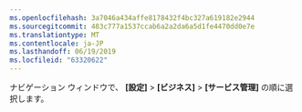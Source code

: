 ```yaml
---
ms.openlocfilehash: 3a7046a434affe8178432f4bc327a619182e2944
ms.sourcegitcommit: 483c777a1537ccab6a2a2da6a5d1fe4470dd0e7e
ms.translationtype: MT
ms.contentlocale: ja-JP
ms.lasthandoff: 06/19/2019
ms.locfileid: "63320622"
---
```

ナビゲーション ウィンドウで、 **[設定]**  >  **[ビジネス]**  >  **[サービス管理]** の順に選択します。